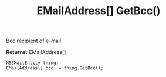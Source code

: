 ﻿---
uid: crmscript_ref_NSEMailEntity_GetBcc
title: EMailAddress[] GetBcc()
intellisense: NSEMailEntity.GetBcc
keywords: NSEMailEntity, GetBcc
so.topic: reference
---

Bcc recipient of e-mail

**Returns:** EMailAddress[]


```crmscript
NSEMailEntity thing;
EMailAddress[] bcc  = thing.GetBcc();
```



